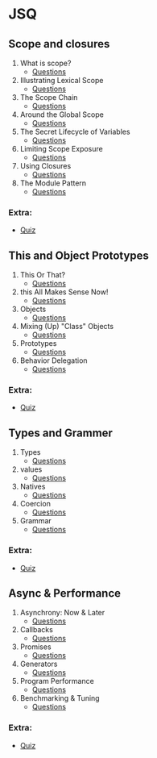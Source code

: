 # JSQ

## Scope and closures

1. What is scope?
   - [Questions](scope-closures/chapter1/Questions.md)
2. Illustrating Lexical Scope
   - [Questions](scope-closures/chapter2/Questions.md)
3. The Scope Chain
   - [Questions](scope-closures/chapter3/Questions.md)
4. Around the Global Scope
   - [Questions](scope-closures/chapter4/Questions.md)
5. The Secret Lifecycle of Variables
   - [Questions](scope-closures/chapter5/Questions.md)
6. Limiting Scope Exposure
   - [Questions](scope-closures/chapter6/Questions.md)
7. Using Closures
   - [Questions](scope-closures/chapter7/Questions.md)
8. The Module Pattern
   - [Questions](scope-closures/chapter8/Questions.md)

### Extra:

- [Quiz](scope-closures/quiz.md)

## This and Object Prototypes

1. This Or That?
   - [Questions](this-and-object-prototypes/chapter1/Questions.md)
2. this All Makes Sense Now!
   - [Questions](this-and-object-prototypes/chapter2/Questions.md)
3. Objects
   - [Questions](this-and-object-prototypes/chapter3/Questions.md)
4. Mixing (Up) "Class" Objects
   - [Questions](this-and-object-prototypes/chapter4/Questions.md)
5. Prototypes
   - [Questions](this-and-object-prototypes/chapter5/Questions.md)
6. Behavior Delegation
   - [Questions](this-and-object-prototypes/chapter6/Questions.md)

### Extra:

- [Quiz](this-and-object-prototypes/ReviewQuestions.md)

## Types and Grammer

1. Types
   - [Questions](types-and-grammar/chapter1/Questions.md)
2. values
   - [Questions](types-and-grammar/chapter2/Questions.md)
3. Natives
   - [Questions](types-and-grammar/chapter3/Questions.md)
4. Coercion
   - [Questions](types-and-grammar/chapter4/Questions.md)
5. Grammar
   - [Questions](types-and-grammar/chapter5/Questions.md)

### Extra:

- [Quiz](types-and-grammar/quiz.md)

## Async & Performance

1. Asynchrony: Now & Later
   - [Questions](async-and-performance/chapter1/Questions.md)
2. Callbacks
   - [Questions](async-and-performance/chapter2/Questions.md)
3. Promises
   - [Questions](async-and-performance/chapter3/Questions.md)
4. Generators
   - [Questions](async-and-performance/chapter4/Questions.md)
5. Program Performance
   - [Questions](async-and-performance/chapter5/Questions.md)
6. Benchmarking & Tuning
   - [Questions](async-and-performance/chapter6/Questions.md)

### Extra:

- [Quiz](async-and-performance/quiz.md)
